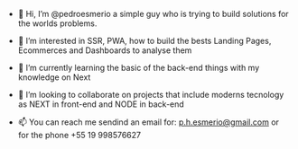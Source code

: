 - 👋 Hi, I’m @pedroesmerio a simple guy who is trying to build solutions for the worlds problems.

- 👀 I’m interested in SSR, PWA, how to build the bests Landing Pages, Ecommerces and Dashboards to analyse them

- 🌱 I’m currently learning the basic of the back-end things with my knowledge on Next

- 💞️ I’m looking to collaborate on projects that include moderns tecnology as NEXT in front-end and NODE in back-end

- 📫 You can reach me sendind an email for: p.h.esmerio@gmail.com or for the phone +55 19 998576627
